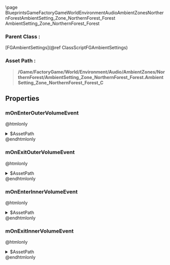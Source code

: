 \page BlueprintsGameFactoryGameWorldEnvironmentAudioAmbientZonesNorthernForestAmbientSetting_Zone_NorthernForest_Forest AmbientSetting_Zone_NorthernForest_Forest
### Parent Class :
[FGAmbientSettings](@ref ClassScriptFGAmbientSettings)
### Asset Path :
<b><blockquote>/Game/FactoryGame/World/Environment/Audio/AmbientZones/NorthernForest/AmbientSetting_Zone_NorthernForest_Forest.AmbientSetting_Zone_NorthernForest_Forest_C</blockquote></b>
## Properties

### mOnEnterOuterVolumeEvent
@htmlonly
<details>
 <summary>$AssetPath</summary>
<b><a href="_blueprints_game_factory_game_world_environment_audio_ambient_zones_northern_forest_play__zone__northern_forest__ambient__forested.html"><blockquote>Play_Zone_NorthernForest_Ambient_Forested</blockquote></a></b>
</details>
@endhtmlonly

### mOnExitOuterVolumeEvent
@htmlonly
<details>
 <summary>$AssetPath</summary>
<b><a href="_blueprints_game_factory_game_world_environment_audio_ambient_zones_northern_forest_stop__zone__northern_forest__ambient__forested.html"><blockquote>Stop_Zone_NorthernForest_Ambient_Forested</blockquote></a></b>
</details>
@endhtmlonly

### mOnEnterInnerVolumeEvent
@htmlonly
<details>
 <summary>$AssetPath</summary>
<b><a href="_blueprints_game_factory_game_world_environment_audio_ambient_zones_northern_forest_play__zone__northern_forest__wild_life__birdcalls.html"><blockquote>Play_Zone_NorthernForest_WildLife_Birdcalls</blockquote></a></b>
</details>
@endhtmlonly

### mOnExitInnerVolumeEvent
@htmlonly
<details>
 <summary>$AssetPath</summary>
<b><a href="_blueprints_game_factory_game_world_environment_audio_ambient_zones_northern_forest_stop__zone__northern_forest__wild_life__birdcalls.html"><blockquote>Stop_Zone_NorthernForest_WildLife_Birdcalls</blockquote></a></b>
</details>
@endhtmlonly

